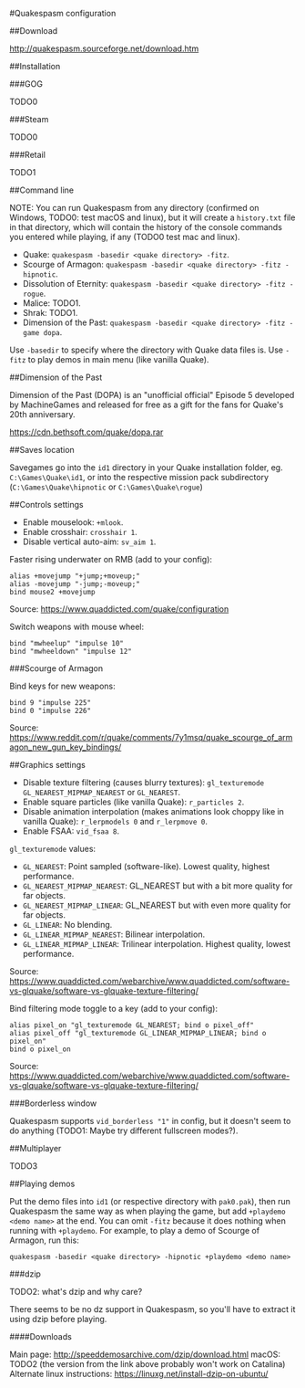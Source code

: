 #Quakespasm configuration

##Download

http://quakespasm.sourceforge.net/download.htm

##Installation

###GOG

TODO0

###Steam

TODO0

###Retail

TODO1

##Command line

NOTE: You can run Quakespasm from any directory (confirmed on Windows, TODO0: test macOS and linux), but it will create a `history.txt` file in that directory, which will contain the history of the console commands you entered while playing, if any (TODO0 test mac and linux).

- Quake: `quakespasm -basedir <quake directory> -fitz`.
- Scourge of Armagon: `quakespasm -basedir <quake directory> -fitz -hipnotic`.
- Dissolution of Eternity: `quakespasm -basedir <quake directory> -fitz -rogue`.
- Malice: TODO1.
- Shrak: TODO1.
- Dimension of the Past: `quakespasm -basedir <quake directory> -fitz -game dopa`.

Use `-basedir` to specify where the directory with Quake data files is.
Use `-fitz` to play demos in main menu (like vanilla Quake).

##Dimension of the Past

Dimension of the Past (DOPA) is an "unofficial official" Episode 5 developed by MachineGames and released for free as a gift for the fans for Quake's 20th anniversary.

https://cdn.bethsoft.com/quake/dopa.rar

##Saves location

Savegames go into the `id1` directory in your Quake installation folder, eg. `C:\Games\Quake\id1`, or into the respective mission pack subdirectory (`C:\Games\Quake\hipnotic` or `C:\Games\Quake\rogue`)

##Controls settings

- Enable mouselook: `+mlook`.
- Enable crosshair: `crosshair 1`.
- Disable vertical auto-aim: `sv_aim 1`.

Faster rising underwater on RMB (add to your config):

    alias +movejump "+jump;+moveup;"
    alias -movejump "-jump;-moveup;"
    bind mouse2 +movejump

Source: https://www.quaddicted.com/quake/configuration

Switch weapons with mouse wheel:

    bind "mwheelup" "impulse 10"
    bind "mwheeldown" "impulse 12"

###Scourge of Armagon

Bind keys for new weapons:

    bind 9 "impulse 225"
    bind 0 "impulse 226"

Source: https://www.reddit.com/r/quake/comments/7y1msq/quake_scourge_of_armagon_new_gun_key_bindings/

##Graphics settings

- Disable texture filtering (causes blurry textures): `gl_texturemode GL_NEAREST_MIPMAP_NEAREST` or `GL_NEAREST`.
- Enable square particles (like vanilla Quake): `r_particles 2`.
- Disable animation interpolation (makes animations look choppy like in vanilla Quake): `r_lerpmodels 0` and `r_lerpmove 0`.
- Enable FSAA: `vid_fsaa 8`.

`gl_texturemode` values:
- `GL_NEAREST`: Point sampled (software-like). Lowest quality, highest performance.
- `GL_NEAREST_MIPMAP_NEAREST`: GL_NEAREST but with a bit more quality for far objects.
- `GL_NEAREST_MIPMAP_LINEAR`: GL_NEAREST but with even more quality for far objects.
- `GL_LINEAR`: No blending.
- `GL_LINEAR_MIPMAP_NEAREST`: Bilinear interpolation.
- `GL_LINEAR_MIPMAP_LINEAR`: Trilinear interpolation. Highest quality, lowest performance.

Source: https://www.quaddicted.com/webarchive/www.quaddicted.com/software-vs-glquake/software-vs-glquake-texture-filtering/

Bind filtering mode toggle to a key (add to your config):

    alias pixel_on "gl_texturemode GL_NEAREST; bind o pixel_off"
    alias pixel_off "gl_texturemode GL_LINEAR_MIPMAP_LINEAR; bind o pixel_on"
    bind o pixel_on

Source: https://www.quaddicted.com/webarchive/www.quaddicted.com/software-vs-glquake/software-vs-glquake-texture-filtering/

###Borderless window

Quakespasm supports `vid_borderless "1"` in config, but it doesn't seem to do anything (TODO1: Maybe try different fullscreen modes?).

##Multiplayer

TODO3

##Playing demos

Put the demo files into `id1` (or respective directory with `pak0.pak`), then
run Quakespasm the same way as when playing the game, but add
`+playdemo <demo name>` at the end. You can omit `-fitz` because it does nothing
when running with `+playdemo`.
For example, to play a demo of Scourge of Armagon, run this:

`quakespasm -basedir <quake directory> -hipnotic +playdemo <demo name>`

###dzip

TODO2: what's dzip and why care?

There seems to be no dz support in Quakespasm, so you'll have to extract it using dzip before playing.

####Downloads

Main page: http://speeddemosarchive.com/dzip/download.html
macOS: TODO2 (the version from the link above probably won't work on Catalina)
Alternate linux instructions: https://linuxg.net/install-dzip-on-ubuntu/


